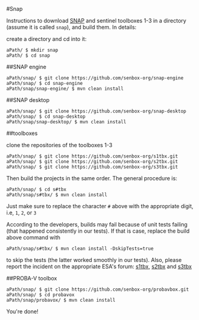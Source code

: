 #Snap

Instructions to download [SNAP](https://senbox.atlassian.net/wiki/spaces/SNAP/pages/10879039/How+to+build+SNAP+from+sources) and sentinel toolboxes 1-3 in a directory (assume it is called `snap`), and build them. In details:

create a directory and cd into it:

```
aPath/ $ mkdir snap
aPath/ $ cd snap
```


##SNAP engine

```
aPath/snap/ $ git clone https://github.com/senbox-org/snap-engine
aPath/snap/ $ cd snap-engine
aPath/snap/snap-engine/ $ mvn clean install
```

##SNAP desktop

```
aPath/snap/ $ git clone https://github.com/senbox-org/snap-desktop
aPath/snap/ $ cd snap-desktop
aPath/snap/snap-desktop/ $ mvn clean install
```

##toolboxes

clone the repositories of the toolboxes 1-3

```
aPath/snap/ $ git clone https://github.com/senbox-org/s1tbx.git
aPath/snap/ $ git clone https://github.com/senbox-org/s2tbx.git
aPath/snap/ $ git clone https://github.com/senbox-org/s3tbx.git
```

Then build the projects in the same order. The general procedure is:

```
aPath/snap/ $ cd s#tbx
aPath/snap/s#tbx/ $ mvn clean install
```
Just make sure to replace the character `#` above with the appropriate digit, i.e, `1`, `2`, or `3`

According to the developers, builds may fail because of unit tests failing (that happened consistently in our tests). If that is case, replace the build above command with

```
aPath/snap/s#tbx/ $ mvn clean install -DskipTests=true
```

to skip the tests (the latter worked smoothly in our tests). Also, please report the incident on the appropriate ESA's forum: [s1tbx](https://forum.step.esa.int/c/s1tbx/problem-reports), [s2tbx](https://forum.step.esa.int/c/s2tbx/problem-reports) and [s3tbx](https://forum.step.esa.int/c/s3tbx/problem-reports)


##PROBA-V toolbox


```
aPath/snap/ $ git clone https://github.com/senbox-org/probavbox.git
aPath/snap/ $ cd probavox
aPath/snap/probavox/ $ mvn clean install
```

You're done!